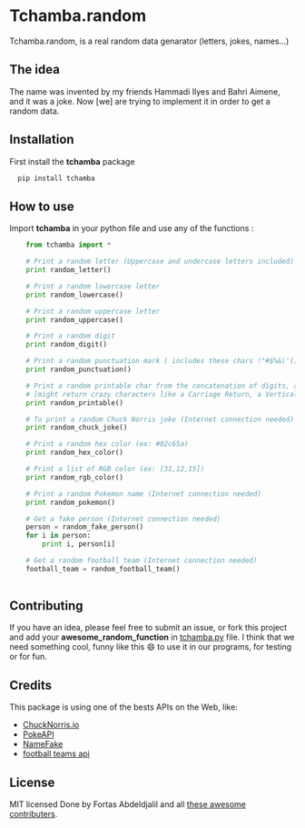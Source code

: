 # Tchamba.random
Tchamba.random, is a real random data genarator (letters, jokes, names...)

## The idea
The name was invented by my friends Hammadi Ilyes and Bahri Aimene, and it was a joke. Now [we] are trying to implement it in order to get a random data.

## Installation
First install the **tchamba** package
```bash
  pip install tchamba
```
## How to use
Import **tchamba** in your python file and use any of the functions :
```python
    from tchamba import *

    # Print a random letter (Uppercase and undercase letters included)
    print random_letter()

    # Print a random lowercase letter
    print random_lowercase()

    # Print a random uppercase letter
    print random_uppercase()

    # Print a random digit
    print random_digit()

    # Print a random punctuation mark ( includes these chars !"#$%&\'()*+,-./:;<=>?@[\\]^_`{|}~  )
    print random_punctuation()

    # Print a random printable char from the concatenation of digits, ascii_letters, punctuation, and whitespaces. 
    # [might return crazy characters like a Carriage Return, a Vertical Tabulator, or a Form Feed]
    print random_printable()

    # To print a random Chuck Norris joke (Internet connection needed)
    print random_chuck_joke()

    # Print a random hex color (ex: #02c65a)
    print random_hex_color()

    # Print a list of RGB color (ex: [31,12,15])
    print random_rgb_color()

    # Print a random Pokemon name (Internet connection needed)
    print random_pokemon()

    # Get a fake person (Internet connection needed)
    person = random_fake_person()
    for i in person:
        print i, person[i]

    # Get a random football team (Internet connection needed)
    football_team = random_football_team()
    
```

## Contributing
If you have an idea, please feel free to submit an issue, or fork this project and add your **awesome_random_function** in [tchamba.py](tchamba/tchamba.py) file.
I think that we need something cool, funny like this :smile: to use it in our programs, for testing or for fun.

## Credits
This package is using one of the bests APIs on the Web, like:
* [ChuckNorris.io](https://chucknorris.io)
* [PokeAPI](https://pokeapi.co)
* [NameFake](http://namefake.com/api)
* [football teams api](http://api.football-data.org)

## License
MIT licensed Done by Fortas Abdeldjalil and all [these awesome contributers](https://github.com/Fcmam5/tchamba/graphs/contributors).
